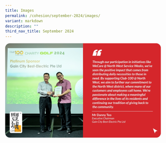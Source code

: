 ```yaml
---
title: Images
permalink: /cohesion/september-2024/images/
variant: markdown
description: ""
third_nav_title: September 2024
---
```

![](/images/Cohesion/September%202024/donor_q2.jpg)